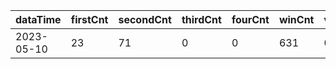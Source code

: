 |dataTime|firstCnt|secondCnt|thirdCnt|fourCnt|winCnt|vrate|wrate|
|-|-|-|-|-|-|-|-|
|2023-05-10|23|71|0|0|631|0%|0%|